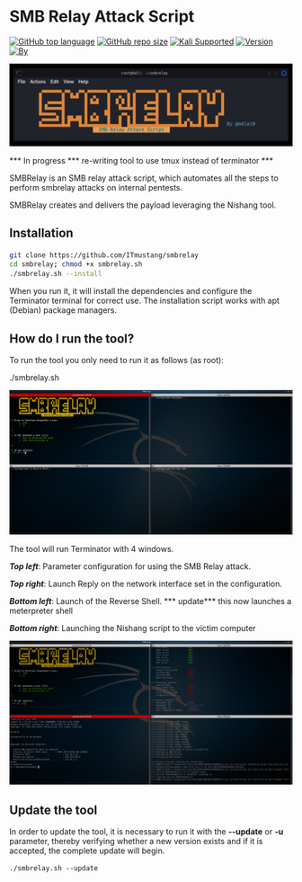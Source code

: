 # SMB Relay Attack Script

[![GitHub top language](https://img.shields.io/github/languages/top/m4lal0/smbrelay?logo=gnu-bash&style=for-the-badge)](#)
[![GitHub repo size](https://img.shields.io/github/repo-size/m4lal0/smbrelay?logo=webpack&style=for-the-badge)](#)
[![Kali Supported](https://img.shields.io/badge/Kali-Supported-blue?style=for-the-badge&logo=kali-linux)](#)
[![Version](https://img.shields.io/badge/Version-1.0.2-blue?style=for-the-badge)](#)
[![By](https://img.shields.io/badge/By-m4lal0-green?style=for-the-badge&logo=github)](#)

![SMBRelay](./images/name.png)

*** In progress *** re-writing tool to use tmux instead of terminator ***

SMBRelay is an SMB relay attack script, which automates all the steps to perform smbrelay attacks on internal pentests.

SMBRelay creates and delivers the payload leveraging the Nishang tool.

## Installation

```bash
git clone https://github.com/ITmustang/smbrelay
cd smbrelay; chmod +x smbrelay.sh
./smbrelay.sh --install
```

When you run it, it will install the dependencies and configure the Terminator terminal for correct use. The installation script works with apt (Debian) package managers.

## How do I run the tool?

To run the tool you only need to run it as follows (as root):

./smbrelay.sh

![SMBRelay](./images/smbrelay.png)

The tool will run Terminator with 4 windows.

***Top left***: Parameter configuration for using the SMB Relay attack.

***Top right***: Launch Reply on the network interface set in the configuration.

***Bottom left***: Launch of the Reverse Shell. *** update*** this now launches a meterpreter shell

***Bottom right***: Launching the Nishang script to the victim computer

![SMBRelay](./images/smbrelay3.png)

## Update the tool

In order to update the tool, it is necessary to run it with the **--update** or **-u** parameter, thereby verifying whether a new version exists and if it is accepted, the complete update will begin.

```
./smbrelay.sh --update
```
